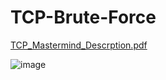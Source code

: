 # TCP-Brute-Force
[TCP_Mastermind_Descrption.pdf](https://github.com/chirgugh/TCP-Brute-Force/files/7363050/TCP_Mastermind_Descrption.pdf)


![image](https://user-images.githubusercontent.com/51156224/137697453-ec8e22ba-fb91-4385-af92-d44617e00957.png)
